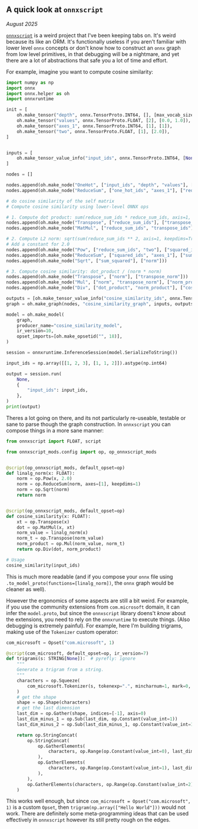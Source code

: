## A quick look at `onnxscript`

_August 2025_

[`onnxscript`](https://github.com/microsoft/onnxscript) is a weird project that I've been keeping tabs on. It's weird because its like an ORM. It's functionally useless if you aren't familiar with lower level `onnx` concepts or don't know how to construct an `onnx` graph from low level primitives, in that debugging will be a nightmare, and yet there are a lot of abstractions that safe you a lot of time and effort. 

For example, imagine you want to compute cosine similarity:

```py
import numpy as np
import onnx
import onnx.helper as oh
import onnxruntime

init = [
    oh.make_tensor("depth", onnx.TensorProto.INT64, [], [max_vocab_size]),
    oh.make_tensor("values", onnx.TensorProto.FLOAT, [2], [0.0, 1.0]),
    oh.make_tensor("axes_1", onnx.TensorProto.INT64, [1], [1]),
    oh.make_tensor("two", onnx.TensorProto.FLOAT, [1], [2.0]),
]


inputs = [
    oh.make_tensor_value_info("input_ids", onnx.TensorProto.INT64, [None, None]),
]

nodes = []

nodes.append(oh.make_node("OneHot", ["input_ids", "depth", "values"], ["one_hot_ids"]))
nodes.append(oh.make_node("ReduceSum", ["one_hot_ids", "axes_1"], ["reduce_sum_ids"], keepdims=0))

# do cosine similarity of the self matrix
# Compute cosine similarity using lower-level ONNX ops

# 1. Compute dot product: sum(reduce_sum_ids * reduce_sum_ids, axis=1, keepdims=True)
nodes.append(oh.make_node("Transpose", ["reduce_sum_ids"], ["transpose_ids"]))
nodes.append(oh.make_node("MatMul", ["reduce_sum_ids", "transpose_ids"], ["dot_product"]))

# 2. Compute L2 norm: sqrt(sum(reduce_sum_ids ** 2, axis=1, keepdims=True))
# Add a constant for 2.0
nodes.append(oh.make_node("Pow", ["reduce_sum_ids", "two"], ["squared_ids"]))
nodes.append(oh.make_node("ReduceSum", ["squared_ids", "axes_1"], ["sum_squared"], keepdims=1))
nodes.append(oh.make_node("Sqrt", ["sum_squared"], ["norm"]))

# 3. Compute cosine similarity: dot_product / (norm * norm)
nodes.append(oh.make_node("Transpose", ["norm"], ["transpose_norm"]))
nodes.append(oh.make_node("Mul", ["norm", "transpose_norm"], ["norm_product"]))
nodes.append(oh.make_node("Div", ["dot_product", "norm_product"], ["cosine_similarity_ids"]))

outputs = [oh.make_tensor_value_info("cosine_similarity_ids", onnx.TensorProto.FLOAT, [None, None])]
graph = oh.make_graph(nodes, "cosine_similarity_graph", inputs, outputs, initializer=init)

model = oh.make_model(
    graph,
    producer_name="cosine_similarity_model",
    ir_version=10,
    opset_imports=[oh.make_opsetid("", 18)],
)

session = onnxruntime.InferenceSession(model.SerializeToString())

input_ids = np.array([[1, 2, 3], [1, 1, 2]]).astype(np.int64)

output = session.run(
    None,
    {
        "input_ids": input_ids,
    },
)
print(output)
```

Theres a lot going on there, and its not particularly re-useable, testable or sane to parse though the graph construction. In `onnxscript` you can compose things in a more sane manner:

```py
from onnxscript import FLOAT, script

from onnxscript_mods.config import op, op_onnxscript_mods


@script(op_onnxscript_mods, default_opset=op)
def linalg_norm(x: FLOAT):
    norm = op.Pow(x, 2.0)
    norm = op.ReduceSum(norm, axes=[1], keepdims=1)
    norm = op.Sqrt(norm)
    return norm


@script(op_onnxscript_mods, default_opset=op)
def cosine_similarity(x: FLOAT):
    xt = op.Transpose(x)
    dot = op.MatMul(x, xt)
    norm_value = linalg_norm(x)
    norm_t = op.Transpose(norm_value)
    norm_product = op.Mul(norm_value, norm_t)
    return op.Div(dot, norm_product)

# Usage
cosine_similarity(input_ids)
```

This is much more readable (and if you compose your `onnx` file using `.to_model_proto(functions=[linalg_norm])`, the `onnx` graph would be cleaner as well). 

However the ergonomics of some aspects are still a bit weird. For example, if you use the community extensions from `com.microsoft` domain, it can infer the `model.proto`, but since the `onnxscript` library doens't _know_ about the extensions, you need to rely on the `onnxruntime` to execute things. (Also debugging is extremely painful). For example, here I'm building trigrams, making use of the `Tokenizer` custom operator:

```py
com_microsoft = Opset("com.microsoft", 1)

@script(com_microsoft, default_opset=op, ir_version=7)
def trigrams(s: STRING[None]):  # pyrefly: ignore
    """
    Generate a trigram from a string.
    """
    characters = op.Squeeze(
        com_microsoft.Tokenizer(s, tokenexp=".", mincharnum=1, mark=0, pad_value=""), op.Constant(value_ints=[0])
    )
    # get the shape
    shape = op.Shape(characters)
    # get the last dimension
    last_dim = op.Gather(shape, indices=[-1], axis=0)
    last_dim_minus_1 = op.Sub(last_dim, op.Constant(value_int=1))
    last_dim_minus_2 = op.Sub(last_dim_minus_1, op.Constant(value_int=1))

    return op.StringConcat(
        op.StringConcat(
            op.GatherElements(
                characters, op.Range(op.Constant(value_int=0), last_dim_minus_2, op.Constant(value_int=1)), axis=0
            ),
            op.GatherElements(
                characters, op.Range(op.Constant(value_int=1), last_dim_minus_1, op.Constant(value_int=1)), axis=0
            ),
        ),
        op.GatherElements(characters, op.Range(op.Constant(value_int=2), last_dim, op.Constant(value_int=1)), axis=0),
    )
```

This works well enough, but since `com_microsoft = Opset("com.microsoft", 1)` is a custom `Opset`, then `trigram(np.array(["Hello World"]))` would not work. There are definitely some meta-programming ideas that can be used effectively in `onnxscript` however its still pretty rough on the edges. 
